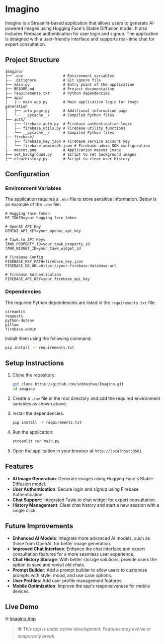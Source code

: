 # Imagino

Imagino is a Streamlit-based application that allows users to generate AI-powered images using Hugging Face's Stable Diffusion model. It also includes Firebase authentication for user login and signup. The application is designed with a user-friendly interface and supports real-time chat for expert consultation.

## Project Structure

```
Imagino/
├── .env                  # Environment variables
├── .gitignore            # Git ignore file
├── main.py               # Entry point of the application
├── README.md             # Project documentation
├── requirements.txt      # Python dependencies
├── app/
│   ├── main_app.py       # Main application logic for image generation
│   ├── info_page.py      # Additional information page
│   └── __pycache__/      # Compiled Python files
├── auth/
│   ├── firebase_auth.py  # Firebase authentication logic
│   ├── firebase_utils.py # Firebase utility functions
│   └── __pycache__/      # Compiled Python files
├── firebase/
│   ├── firebase_key.json # Firebase service account key
│   └── firebase-adminsdk.json # Firebase admin SDK configuration
├── mascot.png            # Application mascot image
├── set_background.py     # Script to set background images
├── clearhistory.py       # Script to clear user history
```

## Configuration

### Environment Variables

The application requires a `.env` file to store sensitive information. Below is an example of the `.env` file:

```plaintext
# Hugging Face Token
HF_TOKEN=your_hugging_face_token

# OpenAI API Key
GEMINI_API_KEY=your_openai_api_key

# Tawk.to API Keys
TAWK_PROPERTY_ID=your_tawk_property_id
TAWK_WIDGET_ID=your_tawk_widget_id

# Firebase Config
FIREBASE_KEY_PATH=firebase_key.json
FIREBASE_DB_URL=https://your-firebase-database-url

# Firebase Authentication
FIREBASE_API_KEY=your_firebase_api_key
```

### Dependencies

The required Python dependencies are listed in the `requirements.txt` file:

```plaintext
streamlit
requests
python-dotenv
pillow
firebase-admin
```

Install them using the following command:

```bash
pip install -r requirements.txt
```

## Setup Instructions

1. Clone the repository:

   ```bash
   git clone https://github.com/sobhushan/Imagino.git
   cd imagino
   ```

2. Create a `.env` file in the root directory and add the required environment variables as shown above.

3. Install the dependencies:

   ```bash
   pip install -r requirements.txt
   ```

4. Run the application:

   ```bash
   streamlit run main.py
   ```

5. Open the application in your browser at `http://localhost:8501`.

## Features

- **AI Image Generation**: Generate images using Hugging Face's Stable Diffusion model.
- **User Authentication**: Secure login and signup using Firebase Authentication.
- **Chat Support**: Integrated Tawk.to chat widget for expert consultation.
- **History Management**: Clear chat history and start a new session with a single click.

## Future Improvements

- **Enhanced AI Models**: Integrate more advanced AI models, such as those from OpenAI, for better image generation.
- **Improved Chat Interface**: Enhance the chat interface and expert consultation features for a more seamless user experience.
- **Chat History Storage**: With better storage solutions, provide users the option to save and revisit old chats.
- **Prompt Builder**: Add a prompt builder to allow users to customize prompts with style, mood, and use case options.
- **User Profiles**: Add user profile management features.
- **Mobile Optimization**: Improve the app's responsiveness for mobile devices.

##  Live Demo
🌐 [Imagino App](https://imagino-image-gen-2025.streamlit.app/)

> 🛠️ _This app is under active development. Features may evolve or temporarily break._


